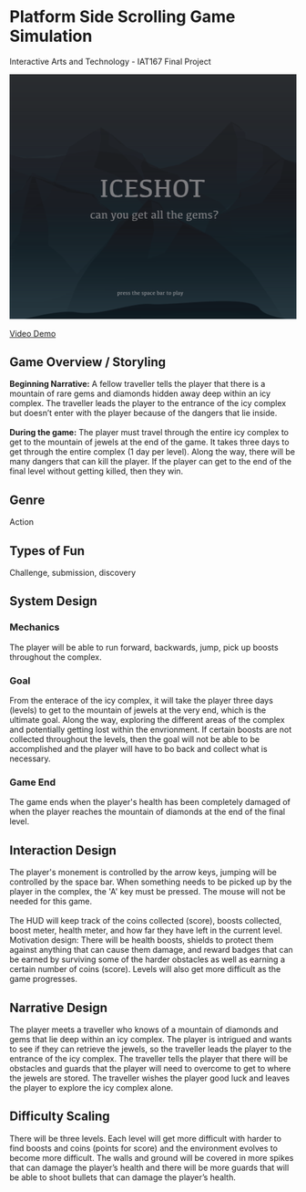 # Platform Side Scrolling Game Simulation
Interactive Arts and Technology - IAT167 Final Project

![Game Image](IceShot/data/intro1.png)


[Video Demo](https://www.youtube.com/watch?v=vC6UjPunI-8&t=266s)

<h2>Game Overview / Storyling</h2>
<strong>Beginning Narrative:</strong> A fellow traveller tells the player that there is a mountain of rare gems and diamonds hidden away deep within an icy complex.  The traveller leads the player to the entrance of the icy complex but doesn’t enter with the player because of the dangers that lie inside.  
<br><br>
<strong>During the game:</strong> The player must travel through the entire icy complex to get to the mountain of jewels at the end of the game.  It takes three days to get through the entire complex (1 day per level).  Along the way, there will be many dangers that can kill the player.  If the player can get to the end of the final level without getting killed, then they win. 

<h2>Genre</h2>
Action

<h2>Types of Fun</h2>
Challenge, submission, discovery 

<h2>System Design</h2>
<h3>Mechanics</h3>
The player will be able to run forward, backwards, jump, pick up boosts throughout the complex. 

<h3>Goal</h3>
From the enterace of the icy complex, it will take the player three days (levels) to get to the mountain of jewels at the very end, which is the ultimate goal.  Along the way, exploring the different areas of the complex and potentially getting lost within the envrionment.  If certain boosts are not collected throughout the levels, then the goal will not be able to be accomplished and the player will have to bo back and collect what is necessary. 

<h3>Game End</h3>
The game ends when the player's health has been completely damaged of when the player reaches the mountain of diamonds at the end of the final level. 

<h2>Interaction Design</h2>
The player's monement is controlled by the arrow keys, jumping will be controlled by the space bar.  When something needs to be picked up by the player in the complex, the 'A' key must be pressed.  The mouse will not be needed for this game.  
<br><br>
The HUD will keep track of the coins collected (score), boosts collected, boost meter, health meter, and how far they have left in the current level. 
Motivation design: 
There will be health boosts, shields to protect them against anything that can cause them damage, and reward badges that can be earned by surviving some of the harder obstacles as well as earning a certain number of coins (score).  Levels will also get more difficult as the game progresses.

<h2>Narrative Design </h2>
The player meets a traveller who knows of a mountain of diamonds and gems that lie deep within an icy complex.  The player is intrigued and wants to see if they can retrieve the jewels, so the traveller leads the player to the entrance of the icy complex.  The traveller tells the player that there will be obstacles and guards that the player will need to overcome to get to where the jewels are stored.  The traveller wishes the player good luck and leaves the player to explore the icy complex alone.  


<h2>Difficulty Scaling </h2>
There will be three levels.  Each level will get more difficult with harder to find boosts and coins (points for score) and the environment evolves to become more difficult.  The walls and ground will be covered in more spikes that can damage the player’s health and there will be more guards that will be able to shoot bullets that can damage the player’s health.  

